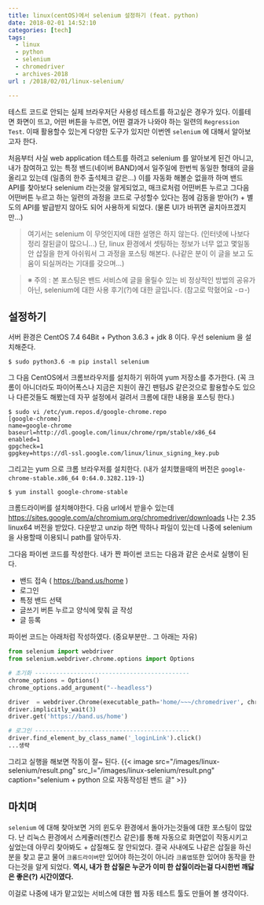 ```yaml
---
title: linux(centOS)에서 selenium 설정하기 (feat. python)
date: 2018-02-01 14:52:10
categories: [tech]
tags:
  - linux
  - python
  - selenium
  - chromedriver
  - archives-2018
url : /2018/02/01/linux-selenium/

---
```

테스트 코드로 안되는 실제 브라우저단 사용성 테스트를 하고싶은 경우가 있다. 이를테면 화면이 뜨고, 어떤 버튼을 누르면, 어떤 결과가 나와야 하는 일련의 `Regression Test`. 이때 활용할수 있는게 다양한 도구가 있지만 이번엔 `selenium` 에 대해서 알아보고자 한다.<!-- more -->

처음부터 사실 web application 테스트를 하려고 selenium 를 알아보게 된건 아니고, 내가 참여하고 있는 특정 밴드(네이버 BAND)에서 일주일에 한번씩 동일한 형태의 글을 올리고 있는데 (일종의 한주 출석체크 같은...) 이를 자동화 해볼순 없을까 하며 밴드 API를 찾아보다 selenium 라는것을 알게되었고, 매크로처럼 어떤버튼 누르고 그다음 어떤버튼 누르고 하는 일련의 과정을 코드로 구성할수 있다는 점에 감동을 받아(?) + 별도의 API를 발급받지 않아도 되어 사용하게 되었다. (물론 UI가 바뀌면 골치아프겠지만...)

> 여기서는 selenium 이 무엇인지에 대한 설명은 하지 않는다. (인터넷에 나보다 정리 잘된글이 많으니...) 단, linux 환경에서 셋팅하는 정보가 너무 없고 몇일동안 삽질을 한게 아쉬워서 그 과정을 포스팅 해본다. (나같은 분이 이 글을 보고 도움이 되실꺼라는 기대를 갖으며...)

> ※ 주의 : 본 포스팅은 밴드 서비스에 글을 올릴수 있는 비 정상적인 방법의 공유가 아닌, selenium에 대한 사용 후기(?)에 대한 글입니다. (참고로 막혔어요 -ㅁ-)

## 설정하기
서버 환경은 CentOS 7.4 64Bit + Python 3.6.3 + jdk 8 이다. 우선 selenium 을 설치해준다.
```
$ sudo python3.6 -m pip install selenium
```
그 다음 CentOS에서 크롬브라우저를 설치하기 위하여 yum 저장소를 추가한다. (꼭 크롬이 아니더라도 파이어폭스나 지금은 지원이 끊긴 팬텀JS 같은것으로 활용할수도 있으나 다른것들도 해봤는데 자꾸 설정에서 걸려서 크롬에 대한 내용을 포스팅 한다.)
```
$ sudo vi /etc/yum.repos.d/google-chrome.repo
[google-chrome]
name=google-chrome
baseurl=http://dl.google.com/linux/chrome/rpm/stable/x86_64
enabled=1
gpgcheck=1
gpgkey=https://dl-ssl.google.com/linux/linux_signing_key.pub
```
그리고는 yum 으로 크롬 브라우저를 설치한다. (내가 설치했을때의 버전은 `google-chrome-stable.x86_64 0:64.0.3282.119-1`)
```
$ yum install google-chrome-stable
```

크롬드라이버를 설치해야한다. 다음 url에서 받을수 있는데 https://sites.google.com/a/chromium.org/chromedriver/downloads 나는 2.35 linux64 버전을 받았다. 다운받고 unzip 하면 딱하나 파일이 있는데 나중에 selenium 을 사용할때 이용되니 path를 알아두자.

그다음 파이썬 코드를 작성한다. 내가 짠 파이썬 코드는 다음과 같은 순서로 실행이 된다.
- 밴드 접속 ( https://band.us/home )
- 로그인
- 특정 밴드 선택
- 글쓰기 버튼 누르고 양식에 맞춰 글 작성
- 글 등록

파이썬 코드는 아래처럼 작성하였다. (중요부분만.. 그 아래는 자유)
```python
from selenium import webdriver
from selenium.webdriver.chrome.options import Options

# 초기화 --------------------------------------------
chrome_options = Options()
chrome_options.add_argument("--headless")

driver  = webdriver.Chrome(executable_path='home/~~~/chromedriver', chrome_options=chrome_options)
driver.implicitly_wait(3)
driver.get('https://band.us/home')

# 로그인 --------------------------------------------
driver.find_element_by_class_name('_loginLink').click()
...생략
```
그리고 실행을 해보면 작동이 잘~ 된다.
{{< image src="/images/linux-selenium/result.png" src_l="/images/linux-selenium/result.png" caption="selenium + python 으로 자동작성된 밴드 글" >}}



## 마치며
`selenium` 에 대해 찾아보면 거의 윈도우 환경에서 돌아가는것들에 대한 포스팅이 많았다. 난 리눅스 환경에서 스케쥴러(젠킨스 같은)를 통해 자동으로 화면없이 작동시키고 싶었는데 아무리 찾아봐도 + 삽질해도 잘 안되었다. 결국 사내에도 나같은 삽질을 하신 분을 찾고 묻고 물어 `크롬드라이버`만 있어야 하는것이 아니라 `크롬앱`또한 있어야 동작을 한다는것을 알게 되었다.
**역시, 내가 한 삽질은 누군가 이미 한 삽질이라는걸 다시한번 깨닳은 좋은(?) 시간이였다.**

이걸로 나중에 내가 맡고있는 서비스에 대한 웹 자동 테스트 툴도 만들어 볼 생각이다.